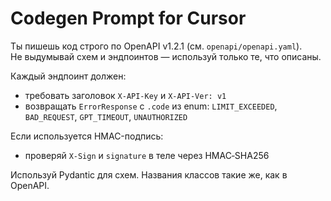 # Codegen Prompt for Cursor

Ты пишешь код строго по OpenAPI v1.2.1 (см. `openapi/openapi.yaml`).  
Не выдумывай схем и эндпоинтов — используй только те, что описаны.

Каждый эндпоинт должен:
- требовать заголовок `X-API-Key` и `X-API-Ver: v1`
- возвращать `ErrorResponse` с `.code` из enum: `LIMIT_EXCEEDED`, `BAD_REQUEST`, `GPT_TIMEOUT`, `UNAUTHORIZED`

Если используется HMAC-подпись:
- проверяй `X-Sign` и `signature` в теле через HMAC‑SHA256

Используй Pydantic для схем. Названия классов такие же, как в OpenAPI.

